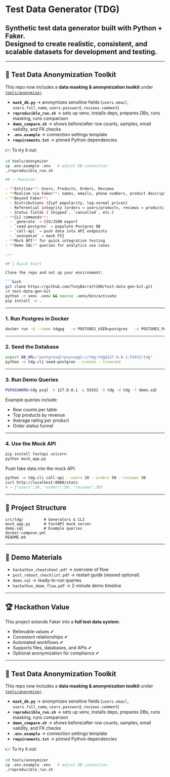 # Test Data Generator (TDG)

Synthetic test data generator built with **Python + Faker**.  
Designed to create realistic, consistent, and scalable datasets for development and testing.
---
---

## 🔐 Test Data Anonymization Toolkit

This repo now includes a **data masking & anonymization toolkit** under  
[`tools/anonymizer`](tools/anonymizer).

- **`mask_db.py`** → anonymizes sensitive fields (`users.email`, `users.full_name`, `users.password`, `reviews.comment`)  
- **`reproducible_run.sh`** → sets up venv, installs deps, prepares DBs, runs masking, runs comparison  
- **`demo_compare.sh`** → shows before/after row counts, samples, email validity, and FK checks  
- **`.env.example`** → connection settings template  
- **`requirements.txt`** → pinned Python dependencies  

👉 To try it out:

```bash
cd tools/anonymizer
cp .env.example .env   # adjust DB connection
./reproducible_run.sh

## ✨ Features

- **Entities**: Users, Products, Orders, Reviews  
- **Realism via Faker**: names, emails, phone numbers, product descriptions, review text  
- **Beyond Faker**:
  - Distributions (Zipf popularity, log-normal prices)
  - Referential integrity (orders ↔ users/products, reviews ↔ products)
  - Status fields (`shipped`, `cancelled`, etc.)
- **CLI commands**:
  - `generate` → CSV/JSON export
  - `seed-postgres` → populate Postgres DB
  - `call-api` → push data into API endpoints
  - `anonymize` → mask PII
- **Mock API** for quick integration testing
- **Demo SQL** queries for analytics use cases

---

## 🚀 Quick Start

Clone the repo and set up your environment:

```bash
git clone https://github.com/TonyBarratt100/test-data-gen-kit.git
cd test-data-gen-kit
python -m venv .venv && source .venv/bin/activate
pip install -e .
```

---

### 1. Run Postgres in Docker

```bash
docker run -d --name tdgpg   -e POSTGRES_USER=postgres   -e POSTGRES_PASSWORD=postgres   -e POSTGRES_DB=tdg   -e PGDATA=/var/lib/postgresql/data/pgdata   -v tdgpgdata:/var/lib/postgresql/data/pgdata   -p 55432:5432 postgres:16
```

---

### 2. Seed the Database

```bash
export DB_URL="postgresql+psycopg2://tdg:tdg@127.0.0.1:55432/tdg"
python -m tdg.cli seed-postgres --create --truncate
```

---

### 3. Run Demo Queries

```bash
PGPASSWORD=tdg psql -h 127.0.0.1 -p 55432 -U tdg -d tdg -f demo.sql
```

Example queries include:
- Row counts per table  
- Top products by revenue  
- Average rating per product  
- Order status funnel  

---

### 4. Use the Mock API

```bash
pip install fastapi uvicorn
python mock_app.py
```

Push fake data into the mock API:

```bash
python -m tdg.cli call-api --users 20 --orders 50 --reviews 30
curl http://localhost:8000/stats
# → {"users":20, "orders":50, "reviews":30}
```

---

## 📂 Project Structure

```
src/tdg/         # Generators & CLI
mock_app.py      # FastAPI mock server
demo.sql         # Example queries
docker-compose.yml
README.md
```

---

## 📖 Demo Materials
- `hackathon_cheatsheet.pdf` → overview of flow  
- `post_reboot_checklist.pdf` → restart guide (reseed optional)  
- `demo.sql` → ready-to-run queries  
- `hackathon_demo_flow.pdf` → 2-minute demo timeline  

---

## 🏆 Hackathon Value

This project extends Faker into a **full test data system**:  
- Believable values ✔  
- Consistent relationships ✔  
- Automated workflows ✔  
- Supports files, databases, and APIs ✔  
- Optional anonymization for compliance ✔
---

## 🔐 Test Data Anonymization Toolkit

This repo now includes a **data masking & anonymization toolkit** under  
[`tools/anonymizer`](tools/anonymizer).

- **`mask_db.py`** → anonymizes sensitive fields (`users.email`, `users.full_name`, `users.password`, `reviews.comment`)  
- **`reproducible_run.sh`** → sets up venv, installs deps, prepares DBs, runs masking, runs comparison  
- **`demo_compare.sh`** → shows before/after row counts, samples, email validity, and FK checks  
- **`.env.example`** → connection settings template  
- **`requirements.txt`** → pinned Python dependencies  

👉 To try it out:

```bash
cd tools/anonymizer
cp .env.example .env   # adjust DB connection
./reproducible_run.sh
